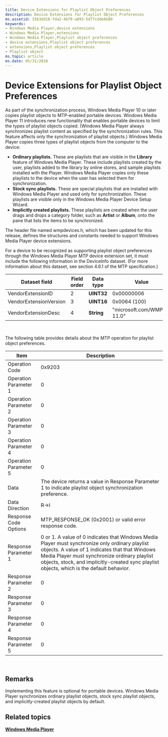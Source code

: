 ```yaml
---
title: Device Extensions for Playlist Object Preferences
description: Device Extensions for Playlist Object Preferences
ms.assetid: 33b3dd18-fda2-4bf9-a893-5d77cdde6b80
keywords:
- Windows Media Player,device extensions
- Windows Media Player,extensions
- Windows Media Player,Playlist object preferences
- device extensions,Playlist object preferences
- extensions,Playlist object preferences
- Playlist object
ms.topic: article
ms.date: 05/31/2018
---
```


# Device Extensions for Playlist Object Preferences

As part of the synchronization process, Windows Media Player 10 or later copies playlist objects to MTP-enabled portable devices. Windows Media Player 11 introduces new functionality that enables portable devices to limit the types of playlist objects copied. (Windows Media Player always synchronizes playlist content as specified by the synchronization rules. This feature affects only the synchronization of playlist objects.) Windows Media Player copies three types of playlist objects from the computer to the device:

-   **Ordinary playlists.** These are playlists that are visible in the **Library** feature of Windows Media Player. These include playlists created by the user, playlists added to the library by online stores, and sample playlists installed with the Player. Windows Media Player copies only these playlists to the device when the user has selected them for synchronization.
-   **Stock sync playlists.** These are special playlists that are installed with Windows Media Player and used only for synchronization. These playlists are visible only in the Windows Media Player Device Setup Wizard.
-   **Implicitly created playlists.** These playlists are created when the user drags and drops a category folder, such as **Artist** or **Album**, onto the pane that lists the items to be synchronized.

The header file named wmpdevices.h, which has been updated for this release, defines the structures and constants needed to support Windows Media Player device extensions.

For a device to be recognized as supporting playlist object preferences through the Windows Media Player MTP device extension set, it must include the following information in the DeviceInfo dataset. (For more information about this dataset, see section 4.6.1 of the MTP specification.)



| Dataset field          | Field order | Data type  | Value                       |
|------------------------|-------------|------------|-----------------------------|
| VendorExtensionID      | 2           | **UINT32** | 0x00000006                  |
| VendorExtensionVersion | 3           | **UINT16** | 0x0064 (100)                |
| VendorExtensionDesc    | 4           | **String** | "microsoft.com/WMPPD: 11.0" |



 

The following table provides details about the MTP operation for playlist object preferences.



| Item                  | Description                                                                                                                                                                                                                                                                                     |
|-----------------------|-------------------------------------------------------------------------------------------------------------------------------------------------------------------------------------------------------------------------------------------------------------------------------------------------|
| Operation Code        | 0x9203                                                                                                                                                                                                                                                                                          |
| Operation Parameter 1 | 0                                                                                                                                                                                                                                                                                               |
| Operation Parameter 2 | 0                                                                                                                                                                                                                                                                                               |
| Operation Parameter 3 | 0                                                                                                                                                                                                                                                                                               |
| Operation Parameter 4 | 0                                                                                                                                                                                                                                                                                               |
| Operation Parameter 5 | 0                                                                                                                                                                                                                                                                                               |
| Data                  | The device returns a value in Response Parameter 1 to indicate playlist object synchronization preference.                                                                                                                                                                                      |
| Data Direction        | R->I                                                                                                                                                                                                                                                                                         |
| Response Code Options | MTP\_RESPONSE\_OK (0x2001) or valid error response code.                                                                                                                                                                                                                                        |
| Response Parameter 1  | 0 or 1. A value of 0 indicates that Windows Media Player must synchronize only ordinary playlist objects. A value of 1 indicates that that Windows Media Player must synchronize ordinary playlist objects, stock, and implicitly-created sync playlist objects, which is the default behavior. |
| Response Parameter 2  | 0                                                                                                                                                                                                                                                                                               |
| Response Parameter 3  | 0                                                                                                                                                                                                                                                                                               |
| Response Parameter 4  | 0                                                                                                                                                                                                                                                                                               |
| Response Parameter 5  | 0                                                                                                                                                                                                                                                                                               |



 

## Remarks

Implementing this feature is optional for portable devices. Windows Media Player synchronizes ordinary playlist objects, stock sync playlist objects, and implicitly-created playlist objects by default.

## Related topics

<dl> <dt>

[**Windows Media Player**](windows-media-player.md)
</dt> </dl>

 

 




